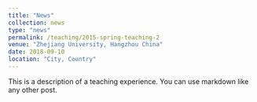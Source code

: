 ```yaml
---
title: "News"
collection: news
type: "news"
permalink: /teaching/2015-spring-teaching-2
venue: "Zhejiang University, Hangzhou China"
date: 2018-09-10
location: "City, Country"
---
```


This is a description of a teaching experience. You can use markdown like any other post.

